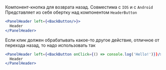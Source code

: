 Компонент-кнопка для возврата назад. Совместима с `IOS` и с `Android`
Представляет из себя обертку над компонентом `HeaderButton`

```jsx
<PanelHeader left={<BackButton/>}>
  Header
</PanelHeader>
```

Если клик должен обрабатывать какое-то другое действие, отличное от перехода назад, то надо использовать так

```jsx
<PanelHeader left={<BackButton onClick={() => console.log('Hello!')}}/>}>
  Header
</PanelHeader>
```